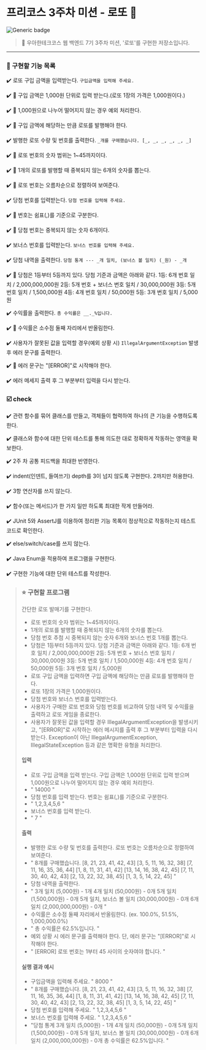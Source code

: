 # 프리코스 3주차 미션 - 로또 🎱


![Generic badge](https://img.shields.io/badge/precourse-week3-green.svg)




> 🔑 우아한테크코스 웹 백엔드 7기 3주차 미션, '로또'를 구현한 저장소입니다.

---


### 📝 구현할 기능 목록

✔️ 로또 구입 금액을 입력받는다. `구입금액을 입력해 주세요.`

✔️ 🔧 구입 금액은 1,000원 단위로 입력 받는다.(로또 1장의 가격은 1,000원이다.)

✔️ 🔧 1,000원으로 나누어 떨어지지 않는 경우 예외 처리한다.

✔️ 🔧 구입 금액에 해당하는 만큼 로또를 발행해야 한다.

✔️ 발행한 로또 수량 및 번호를 출력한다. `_개를 구매했습니다. [_, _, _, _, _, _]`

✔️ 🔧 로또 번호의 숫자 범위는 1~45까지이다.

✔️ 🔧 1개의 로또를 발행할 때 중복되지 않는 6개의 숫자를 뽑는다.

✔️ 🔧 로또 번호는 오름차순으로 정렬하여 보여준다.

✔️ 당첨 번호를 입력받는다. `당첨 번호를 입력해 주세요.`

✔️ 🔧 번호는 쉼표(,)를 기준으로 구분한다.

✔️ 🔧 당첨 번호는 중복되지 않는 숫자 6개이다.

✔️ 보너스 번호를 입력받는다. `보너스 번호를 입력해 주세요.`

✔️ 당첨 내역을 출력한다. `당첨 통계 --- _개 일치, (보너스 볼 일치) (_원) - _개`

✔️ 🔧 당첨은 1등부터 5등까지 있다. 당첨 기준과 금액은 아래와 같다.
1등: 6개 번호 일치 / 2,000,000,000원
2등: 5개 번호 + 보너스 번호 일치 / 30,000,000원
3등: 5개 번호 일치 / 1,500,000원
4등: 4개 번호 일치 / 50,000원
5등: 3개 번호 일치 / 5,000원

✔️ 수익률을 출력한다. `총 수익률은 __._%입니다.`

✔️ 🔧 수익률은 소수점 둘째 자리에서 반올림한다.

✔️ 사용자가 잘못된 값을 입력할 경우(예외 상황 시) `IllegalArgumentException` 발생 후 에러 문구를 출력한다.


✔️ 🔧 에러 문구는 "[ERROR]"로 시작해야 한다.

✔️ 에러 메세지 출력 후 그 부분부터 입력을 다시 받는다.


### ☑️ check
✔️ 관련 함수를 묶어 클래스를 만들고, 객체들이 협력하여 하나의 큰 기능을 수행하도록 한다.

✔️ 클래스와 함수에 대한 단위 테스트를 통해 의도한 대로 정확하게 작동하는 영역을 확보한다.

✔️ 2주 차 공통 피드백을 최대한 반영한다.

✔️ indent(인덴트, 들여쓰기) depth를 3이 넘지 않도록 구현한다. 2까지만 허용한다.

✔️ 3항 연산자를 쓰지 않는다.

✔️ 함수(또는 메서드)가 한 가지 일만 하도록 최대한 작게 만들어라.

✔️ JUnit 5와 AssertJ를 이용하여 정리한 기능 목록이 정상적으로 작동하는지 테스트 코드로 확인한다.

✔️ else/switch/case를 쓰지 않는다.

✔️ Java Enum을 적용하여 프로그램을 구현한다.

✔️ 구현한 기능에 대한 단위 테스트를 작성한다.




> ### ⭐ 구현할 프로그램
> 간단한 로또 발매기를 구현한다.
> - 로또 번호의 숫자 범위는 1~45까지이다.
> - 1개의 로또를 발행할 때 중복되지 않는 6개의 숫자를 뽑는다.
> - 당첨 번호 추첨 시 중복되지 않는 숫자 6개와 보너스 번호 1개를 뽑는다.
> - 당첨은 1등부터 5등까지 있다. 당첨 기준과 금액은 아래와 같다.
1등: 6개 번호 일치 / 2,000,000,000원
2등: 5개 번호 + 보너스 번호 일치 / 30,000,000원
3등: 5개 번호 일치 / 1,500,000원
4등: 4개 번호 일치 / 50,000원
5등: 3개 번호 일치 / 5,000원
> - 로또 구입 금액을 입력하면 구입 금액에 해당하는 만큼 로또를 발행해야 한다.
> - 로또 1장의 가격은 1,000원이다.
> - 당첨 번호와 보너스 번호를 입력받는다.
> - 사용자가 구매한 로또 번호와 당첨 번호를 비교하여 당첨 내역 및 수익률을 출력하고 로또 게임을 종료한다.
> - 사용자가 잘못된 값을 입력할 경우 IllegalArgumentException을 발생시키고, "[ERROR]"로 시작하는 에러 메시지를 출력 후 그 부분부터 입력을 다시 받는다.
Exception이 아닌 IllegalArgumentException, IllegalStateException 등과 같은 명확한 유형을 처리한다.
> #### 입력
> - 로또 구입 금액을 입력 받는다. 구입 금액은 1,000원 단위로 입력 받으며 1,000원으로 나누어 떨어지지 않는 경우 예외 처리한다.
> - " 14000 "
> - 당첨 번호를 입력 받는다. 번호는 쉼표(,)를 기준으로 구분한다.
> - " 1,2,3,4,5,6 "
> - 보너스 번호를 입력 받는다.
> - " 7 "
> #### 출력
> - 발행한 로또 수량 및 번호를 출력한다. 로또 번호는 오름차순으로 정렬하여 보여준다.
> - " 8개를 구매했습니다.
    [8, 21, 23, 41, 42, 43]
    [3, 5, 11, 16, 32, 38]
    [7, 11, 16, 35, 36, 44]
    [1, 8, 11, 31, 41, 42]
    [13, 14, 16, 38, 42, 45]
    [7, 11, 30, 40, 42, 43]
    [2, 13, 22, 32, 38, 45]
    [1, 3, 5, 14, 22, 45]  "
> - 당첨 내역을 출력한다.
> - " 3개 일치 (5,000원) - 1개
    4개 일치 (50,000원) - 0개
    5개 일치 (1,500,000원) - 0개
    5개 일치, 보너스 볼 일치 (30,000,000원) - 0개
    6개 일치 (2,000,000,000원) - 0개 "
> - 수익률은 소수점 둘째 자리에서 반올림한다. (ex. 100.0%, 51.5%, 1,000,000.0%)
> - " 총 수익률은 62.5%입니다. "
> - 예외 상황 시 에러 문구를 출력해야 한다. 단, 에러 문구는 "[ERROR]"로 시작해야 한다.
> - " [ERROR] 로또 번호는 1부터 45 사이의 숫자여야 합니다. "
> #### 실행 결과 예시
> - 구입금액을 입력해 주세요.
    " 8000 "
> - " 8개를 구매했습니다.
    [8, 21, 23, 41, 42, 43]
    [3, 5, 11, 16, 32, 38]
    [7, 11, 16, 35, 36, 44]
    [1, 8, 11, 31, 41, 42]
    [13, 14, 16, 38, 42, 45]
    [7, 11, 30, 40, 42, 43]
    [2, 13, 22, 32, 38, 45]
    [1, 3, 5, 14, 22, 45] "
> - 당첨 번호를 입력해 주세요.
    " 1,2,3,4,5,6 "
> - 보너스 번호를 입력해 주세요.
    " 1,2,3,4,5,6 "
> - "당첨 통계
3개 일치 (5,000원) - 1개
4개 일치 (50,000원) - 0개
5개 일치 (1,500,000원) - 0개
5개 일치, 보너스 볼 일치 (30,000,000원) - 0개
6개 일치 (2,000,000,000원) - 0개
총 수익률은 62.5%입니다. "




